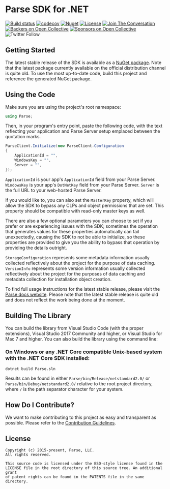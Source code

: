 # Parse SDK for .NET
[![Build status](https://ci.appveyor.com/api/projects/status/uoit0ona7m3x9bw6?svg=true)](https://ci.appveyor.com/project/ParseCommunity/parse-sdk-dotnet)
[![codecov](https://codecov.io/gh/parse-community/Parse-SDK-dotNET/branch/master/graph/badge.svg)](https://codecov.io/gh/parse-community/Parse-SDK-dotNET)
[![Nuget][nuget-svg]][nuget-link]
[![License][license-svg]][license-link]
[![Join The Conversation](https://img.shields.io/discourse/https/community.parseplatform.org/topics.svg)](https://community.parseplatform.org/c/parse-server)
[![Backers on Open Collective](https://opencollective.com/parse-server/backers/badge.svg)](#backers)
[![Sponsors on Open Collective](https://opencollective.com/parse-server/sponsors/badge.svg)](#sponsors)
![Twitter Follow](https://img.shields.io/twitter/follow/ParsePlatform.svg?label=Follow%20us%20on%20Twitter&style=social)

## Getting Started
The latest stable release of the SDK is available as a [NuGet package][nuget-link]. Note that the latest package currently available on the official distribution channel is quite old.
To use the most up-to-date code, build this project and reference the generated NuGet package.

## Using the Code
Make sure you are using the project's root namespace:

```cs
using Parse;
```

Then, in your program's entry point, paste the following code, with the text reflecting your application and Parse Server setup emplaced between the quotation marks.

```cs
ParseClient.Initialize(new ParseClient.Configuration
{
    ApplicationId = "",
    WindowsKey = "",
    Server = "",
});
```

`ApplicationId` is your app's `ApplicationId` field from your Parse Server.
`WindowsKey` is your app's `DotNetKey` field from your Parse Server.
`Server` is the full URL to your web-hosted Parse Server.

If you would like to, you can also set the `MasterKey` property, which will allow the SDK to bypass any CLPs and object permissions that are set. This property should be compatible with read-only master keys as well.

There are also a few optional parameters you can choose to set if you prefer or are experiencing issues with the SDK; sometimes the operation that generates values for these properties automatically can fail unexpectedly, causing the SDK to not be able to initialize, so these properties are provided to give you the ability to bypass that operation by providing the details outright.

`StorageConfiguration` represents some metadata information usually collected reflectively about the project for the purpose of data caching.
`VersionInfo` represents some version information usually collected reflectively about the project for the purposes of data caching and metadata collection for installation object creation.

To find full usage instructions for the latest stable release, please visit the [Parse docs website][parse-docs-link]. Please note that the latest stable release is quite old and does not reflect the work being done at the moment.

## Building The Library
You can build the library from Visual Studio Code (with the proper extensions), Visual Studio 2017 Community and higher, or Visual Studio for Mac 7 and higher. You can also build the library using the command line:

### On Windows or any .NET Core compatible Unix-based system with the .NET Core SDK installed:
```batch
dotnet build Parse.sln
```

Results can be found in either `Parse/bin/Release/netstandard2.0/` or `Parse/bin/Debug/netstandard2.0/` relative to the root project directory, where `/` is the path separator character for your system.

## How Do I Contribute?
We want to make contributing to this project as easy and transparent as possible. Please refer to the [Contribution Guidelines][contributing].

## License

```
Copyright (c) 2015-present, Parse, LLC.
All rights reserved.

This source code is licensed under the BSD-style license found in the
LICENSE file in the root directory of this source tree. An additional grant 
of patent rights can be found in the PATENTS file in the same directory.
```

 [contributing]: https://github.com/parse-community/Parse-SDK-dotNET/blob/master/CONTRIBUTING.md
 [license-svg]: https://img.shields.io/badge/license-BSD-lightgrey.svg
 [license-link]: https://github.com/parse-community/Parse-SDK-dotNET/blob/master/LICENSE
 [nuget-link]: http://nuget.org/packages/parse
 [nuget-svg]: https://img.shields.io/nuget/v/parse.svg
 [parse-docs-link]: http://docs.parseplatform.org/

